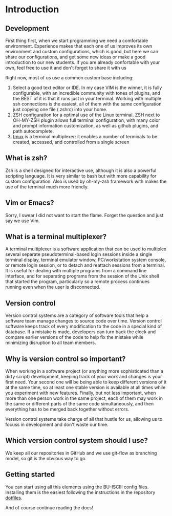 # Introduction

## Development
First thing first, when we start programming we need a comfortable environment. Experience makes that each one of us improves its own environment and custom configurations, which is good, but here we can share our configurations, and get some new ideas or make a good introduction to our new students. If you are already confortable with your own, feel free to use it and don't forget to share it with us

Right now, most of us use a common custom base including:
1. Select a good text editor or IDE. In my case VIM is the winner, it is fully configurable, with an incredible community with tones of plugins, and the BEST of it is that it runs just in your terminal. Working with multiple ssh connections is the easiest, all of them with the same configuration just copying one file (.zshrc) into your home.
2. ZSH configuration for a optimal use of the Linux terminal. ZSH next to OH-MY-ZSH plugin allows full terminal configuration, with many color and prompt information customization, as well as github plugins, and path autocomplete.
3. [tmux](https://github.com/tmux/tmux/wiki) is a terminal multiplexer: it enables a number of terminals to be created, accessed, and controlled from a single screen

## What is zsh?
Zsh is a shell designed for interactive use, although it is also a powerful scripting language. It is very similar to bash but with more capability for custom configuration. Also is used by oh-my-zsh framework with makes the use of the terminal much more friendly.

## Vim or Emacs?
Sorry, I swear I did not want to start the flame. Forget the question and just say we use Vim.

## What is a terminal multiplexer?
A terminal multiplexer is a software application that can be used to multiplex several separate pseudoterminal-based login sessions inside a single terminal display, terminal emulator window, PC/workstation system console, or remote login session, or to detach and reattach sessions from a terminal. It is useful for dealing with multiple programs from a command line interface, and for separating programs from the session of the Unix shell that started the program, particularly so a remote process continues running even when the user is disconnected.

## Version control
Version control systems are a category of software tools that help a software team manage changes to source code over time. Version control software keeps track of every modification to the code in a special kind of database. If a mistake is made, developers can turn back the clock and compare earlier versions of the code to help fix the mistake while minimizing disruption to all team members.

## Why is version control so important?
When working in a software project (or anything more sophisticated than a dirty script) development, keeping track of your work and changes is your first need. Your second one will be being able to keep different versions of it at the same time, so at least one stable version is available at all times while you experiment with new features. Finally, but not less important, when more than one person work in the same project, each of them may work in the same or different parts of the same code simultaneously, and then everything has to be merged back together without errors.

Version control systems take charge of all that hustle for us, allowing us to focuss in development and don't waste our time.

## Which version control system should I use?
We keep all our repositories in GitHub and we use git-flow as branching model, so git is the obvious way to go.

## Getting started
You can start using all this elements using the BU-ISCIII config files. Installing them is the easiest following the instructions in the repository [dotfiles](https://github.com/BU-ISCIII/dotfiles).

And of course continue reading the docs!